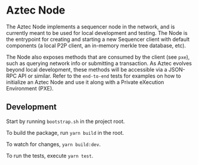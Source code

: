 # Aztec Node

The Aztec Node implements a sequencer node in the network, and is currently meant to be used for local development and testing. The Node is the entrypoint for creating and starting a new Sequencer client with default components (a local P2P client, an in-memory merkle tree database, etc). 

The Node also exposes methods that are consumed by the client (see `pxe`), such as querying network info or submitting a transaction. As Aztec evolves beyond local development, these methods will be accessible via a JSON-RPC API or similar. Refer to the `end-to-end` tests for examples on how to initialize an Aztec Node and use it along with a Private eXecution Environment (PXE).

## Development

Start by running `bootstrap.sh` in the project root.

To build the package, run `yarn build` in the root.

To watch for changes, `yarn build:dev`.

To run the tests, execute `yarn test`.